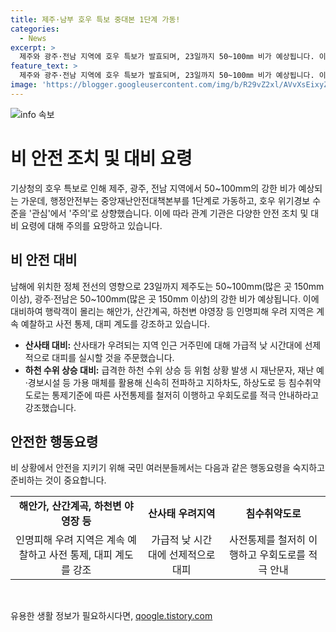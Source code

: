 ```yaml
---
title: 제주·남부 호우 특보 중대본 1단계 가동!
categories:
  - News
excerpt: >
  제주와 광주·전남 지역에 호우 특보가 발효되며, 23일까지 50~100㎜ 비가 예상됩니다. 이에 행정안전부는 중앙재난안전대책본부를 가동하여 관심에서 주의 수준의 호우 위기경보가 발령되었습니다. 정부는 행락객이 몰리는 지역을 예찰하고 대피 계도를 당부하며, 산사태 우려 지역 거주민에게 낮 시간대에 선제적으로 대피를 실시할 것을 주문했습니다. 또한, 급격한 하천 수위 상승 등 위험 상황 발생 시 신속한 대처를 강조하고 있습니다.
feature_text: >
  제주와 광주·전남 지역에 호우 특보가 발효되며, 23일까지 50~100㎜ 비가 예상됩니다. 이에 행정안전부는 중앙재난안전대책본부를 가동하여 관심에서 주의 수준의 호우 위기경보가 발령되었습니다. 정부는 행락객이 몰리는 지역을 예찰하고 대피 계도를 당부하며, 산사태 우려 지역 거주민에게 낮 시간대에 선제적으로 대피를 실시할 것을 주문했습니다. 또한, 급격한 하천 수위 상승 등 위험 상황 발생 시 신속한 대처를 강조하고 있습니다.
image: 'https://blogger.googleusercontent.com/img/b/R29vZ2xl/AVvXsEixyZcFfHzMRdzZMjFBmAUKJYCLCGyLL1o632UiGVXcaFdKo_bkvkuCioo0uUKlGfBVcT3P84aROyZIXSBEx3Aw5nCQ3pTgDom1WDC4m8eifvWiAmWEEVb4x6G_l8C0QH225ldMjyaFvpxGEBGNO37VmDTDMHGhJPq73UglMfDca1-0aw/s1600/blogspot.png'
---
```


<p><img src="https://blogger.googleusercontent.com/img/b/R29vZ2xl/AVvXsEixyZcFfHzMRdzZMjFBmAUKJYCLCGyLL1o632UiGVXcaFdKo_bkvkuCioo0uUKlGfBVcT3P84aROyZIXSBEx3Aw5nCQ3pTgDom1WDC4m8eifvWiAmWEEVb4x6G_l8C0QH225ldMjyaFvpxGEBGNO37VmDTDMHGhJPq73UglMfDca1-0aw/s1600/blogspot.png" alt="info 속보" /></p>

<h1 data-ke-size="size26">비 안전 조치 및 대비 요령</h1>

<p data-ke-size="size16">기상청의 호우 특보로 인해 제주, 광주, 전남 지역에서 50~100mm의 강한 비가 예상되는 가운데, 행정안전부는 중앙재난안전대책본부를 1단계로 가동하고, 호우 위기경보 수준을 '관심'에서 '주의'로 상향했습니다. 이에 따라 관계 기관은 다양한 안전 조치 및 대비 요령에 대해 주의를 요망하고 있습니다.</p>

<h2 data-ke-size="size24">비 안전 대비</h2>

<p data-ke-size="size16">남해에 위치한 정체 전선의 영향으로 23일까지 제주도는 50~100mm(많은 곳 150mm 이상), 광주·전남은 50~100mm(많은 곳 150mm 이상)의 강한 비가 예상됩니다. 이에 대비하여 행락객이 몰리는 해안가, 산간계곡, 하천변 야영장 등 인명피해 우려 지역은 계속 예찰하고 사전 통제, 대피 계도를 강조하고 있습니다.</p>

<ul>
  <li><b>산사태 대비:</b> 산사태가 우려되는 지역 인근 거주민에 대해 가급적 낮 시간대에 선제적으로 대피를 실시할 것을 주문했습니다.</li>
  <li><b>하천 수위 상승 대비:</b> 급격한 하천 수위 상승 등 위험 상황 발생 시 재난문자, 재난 예·경보시설 등 가용 매체를 활용해 신속히 전파하고 지하차도, 하상도로 등 침수취약도로는 통제기준에 따른 사전통제를 철저히 이행하고 우회도로를 적극 안내하라고 강조했습니다.</li>
</ul>

<h2 data-ke-size="size24">안전한 행동요령</h2>

<p data-ke-size="size16">비 상황에서 안전을 지키기 위해 국민 여러분들께서는 다음과 같은 행동요령을 숙지하고 준비하는 것이 중요합니다.</p>

<table>
  <tr>
    <td style="text-align: center; height: 17px;"><b>해안가, 산간계곡, 하천변 야영장 등</b></td>
    <td style="text-align: center; height: 17px;"><b>산사태 우려지역</b></td>
    <td style="text-align: center; height: 17px;"><b>침수취약도로</b></td>
  </tr>
  <tr>
    <td style="text-align: center; height: 17px;">인명피해 우려 지역은 계속 예찰하고 사전 통제, 대피 계도를 강조</td>
    <td style="text-align: center; height: 17px;">가급적 낮 시간대에 선제적으로 대피</td>
    <td style="text-align: center; height: 17px;">사전통제를 철저히 이행하고 우회도로를 적극 안내</td>
  </tr>
</table>

<p data-ke-size="size16">&nbsp;</p>
유용한 생활 정보가 필요하시다면, <a href="https://qoogle.tistory.com" rel="dofollow">qoogle.tistory.com</a>


